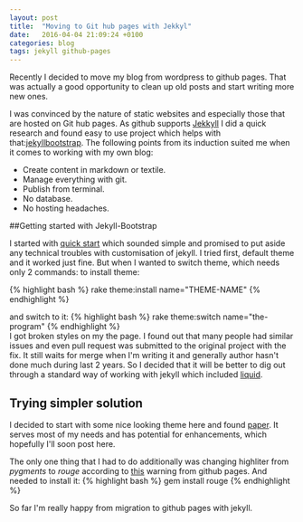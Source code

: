 ```yaml
---
layout: post
title:  "Moving to Git hub pages with Jekkyl"
date:   2016-04-04 21:09:24 +0100
categories: blog
tags: jekyll github-pages
---
```


Recently I decided to move my blog from wordpress to github pages. That was actually a good opportunity to clean up old posts and start writing more new ones.

I was convinced by the nature of static websites and especially those that are hosted on Git hub pages. As github supports [Jekkyll](https://jekyllrb.com/) I did a quick research and found easy to use project which helps with that:[jekyllbootstrap](http://jekyllbootstrap.com/). The following points from its induction suited me when it comes to working with my own blog:

* Create content in markdown or textile.
* Manage everything with git.
* Publish from terminal.
* No database.
* No hosting headaches.

##Getting started with Jekyll-Bootstrap

I started with [quick start](http://jekyllbootstrap.com/usage/jekyll-quick-start.html) which sounded simple and promised to put aside any technical troubles with customisation of jekyll. I tried first, default theme and it worked just fine. But when I wanted to switch theme, which needs only 2 commands:
to install theme:

{% highlight bash %}
	rake theme:install name="THEME-NAME"
{% endhighlight %}

and switch to it:
{% highlight bash %}
	rake theme:switch name="the-program"
{% endhighlight %}	
I got broken styles on my the page. I found out that many people had similar issues and even pull request was submitted to the original project with the fix. It still waits for merge when I'm writing it and generally author hasn't done much during last 2 years. So I decided that it will be better to dig out through a standard way of working with jekyll which included [liquid](https://github.com/Shopify/liquid/wiki).

## Trying simpler solution

I decided to start with some nice looking theme here and found [paper](https://github.com/dbtek/paper).
It serves most of my needs and has potential for enhancements, which hopefully I'll soon post here.

The only one thing that I had to do additionally was changing highliter from _pygments_ to _rouge_ according to [this](https://help.github.com/articles/page-build-failed-config-file-error/#fixing-highlighting-errors) warning from github pages.
And needed to install it:
{% highlight bash %}
gem install rouge
{% endhighlight %}	

So far I'm really happy from migration to github pages with jekyll.


